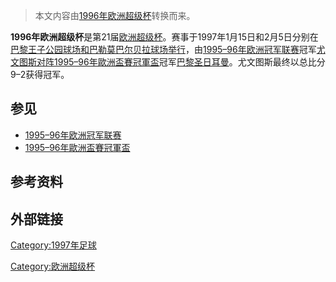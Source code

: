 > 本文内容由[1996年欧洲超级杯](https://zh.wikipedia.org/wiki/1996年欧洲超级杯)转换而来。


**1996年欧洲超级杯**是第21届[欧洲超级杯](https://zh.wikipedia.org/wiki/欧洲超级杯 "wikilink")。赛事于1997年1月15日和2月5日分别在[巴黎](../Page/巴黎.md "wikilink")[王子公园球场和](https://zh.wikipedia.org/wiki/王子公园球场 "wikilink")[巴勒莫](../Page/巴勒莫.md "wikilink")[巴尔贝拉球场举行](https://zh.wikipedia.org/wiki/巴尔贝拉球场 "wikilink")，由[1995–96年欧洲冠军联赛](../Page/1995–96年欧洲冠军联赛.md "wikilink")冠军[尤文图斯对阵](../Page/尤文图斯足球俱乐部.md "wikilink")[1995–96年歐洲盃賽冠軍盃](../Page/1995–96年歐洲盃賽冠軍盃.md "wikilink")冠军[巴黎圣日耳曼](https://zh.wikipedia.org/wiki/巴黎圣日耳曼 "wikilink")。尤文图斯最终以总比分9–2获得冠军。

## 参见

  - [1995–96年欧洲冠军联赛](../Page/1995–96年欧洲冠军联赛.md "wikilink")
  - [1995–96年歐洲盃賽冠軍盃](../Page/1995–96年歐洲盃賽冠軍盃.md "wikilink")

## 参考资料

## 外部链接

[Category:1997年足球](https://zh.wikipedia.org/wiki/Category:1997年足球 "wikilink")

[Category:欧洲超级杯](https://zh.wikipedia.org/wiki/Category:欧洲超级杯 "wikilink")